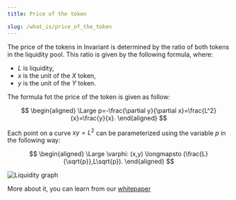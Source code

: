 ```yaml
---
title: Price of the token

slug: /what_is/price_of_the_token
---
```


The price of the tokens in Invariant is determined by the ratio of both tokens in the liquidity pool.
This ratio is given by the following formula, where:

- $L$ is liquidity,
- $x$ is the unit of the $X$ token,
- $y$ is the unit of the $Y$ token.

The formula fot the price of the token is given as follow:

$$
\begin{aligned}
\Large p=-\frac{\partial y}{\partial x}=\frac{L^2}{x}=\frac{y}{x}.
\end{aligned}
$$

Each point on a curve $xy=L^2$ can be parameterized using the variable $p$ in the following way:

$$
\begin{aligned}
\Large \varphi: (x,y) \longmapsto (\frac{L}{\sqrt{p}},L\sqrt{p}).
\end{aligned}
$$

![Liquidity graph](/img/docs/math/liquidity_graph.svg)

More about it, you can learn from our [whitepaper](https://t.co/Ms1dYZPrZx)

